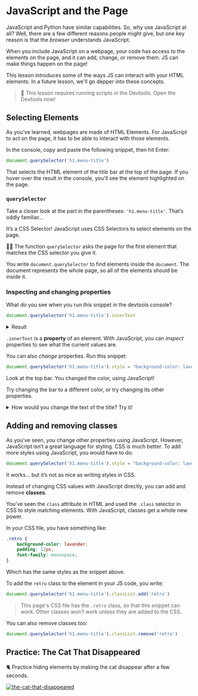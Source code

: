 # JavaScript and the Page

JavaScript and Python have similar capabilities. So, why use JavaScript at all? Well, there are a few different reasons people might give, but one key reason is that the _browser_ understands JavaScript.

When you include JavaScript on a webpage, your code has access to the elements on the page, and it can add, change, or remove them. JS can make things happen on the page!

This lesson introduces some of the ways JS can interact with your HTML elements. In a future lesson, we'll go depper into these concepts.

> 🔎 This lesson requires running scripts in the Devtools. Open the Devtools now!

## Selecting Elements

As you’ve learned, webpages are made of HTML Elements. For JavaScript to act on the page, it has to be able to interact with those elements.

In the console, copy and paste the following snippet, then hit Enter:

```javascript
document.querySelector('h1.menu-title')
```

That selects the HTML element of the title bar at the top of the page. If you hover over the result in the console, you'll see the element highlighted on the page.

### `querySelector`

Take a closer look at the part in the parentheses: `'h1.menu-title'`. That’s oddly familiar...

It’s a CSS Selector! JavaScript uses CSS Selectors to select elements on the page.

<aside>

✍🏾 The function `querySelector` asks the page for the first element that matches the CSS selector you give it.

</aside>

You write `document.querySelector` to find elements inside the `document`. The document represents the whole page, so all of the elements should be inside it.

### Inspecting and changing properties

What do you see when you run this snippet in the devtools console?

```javascript
document.querySelector('h1.menu-title').innerText
```

<details><summary>Result</summary>

When I run that snippet, I see the text that’s in the top bar, "Web Development Fundamentals".

</details>

`.innerText` is a **property** of an element. With JavaScript, you can *inspect* properties to see what the current values are.

You can also *change* properties. Run this snippet:

```javascript
document.querySelector('h1.menu-title').style = "background-color: lavender"
```

Look at the top bar. You changed the color, using JavaScript!

Try changing the bar to a different color, or try changing its other properties.

<details><summary>How would you change the text of the title? Try it!</summary>

Here's one solution:

```js
document.querySelector('h1.menu-title').innerText = "Intro to Gardening 🌱"
```

Try running that, if you weren't able to change the title already.

</details>

## Adding and removing classes

As you've seen, you change other properties using JavaScript. However, JavaScript isn’t a great language for styling. CSS is much better. To add more styles using JavaScript, you would have to do:

```javascript
document.querySelector('h1.menu-title').style = "background-color: lavender; padding: 12px; font-family: monospace"
```

It works... but it’s not as nice as writing styles in CSS.

Instead of changing CSS values with JavaScript directly, you can add and remove **classes**.

You’ve seen the `class` attribute in HTML and used the `.class` selector in CSS to style matching elements. With JavaScript, classes get a whole new power.

In your CSS file, you have something like:

```css
.retro {
	background-color: lavender;
	padding: 12px;
	font-family: monospace;
}
```

Which has the same styles as the snippet above.

To add the `retro` class to the element in your JS code, you write:

```javascript
document.querySelector('h1.menu-title').classList.add('retro')
```

> This page's CSS file has the `.retro` class, so that this snippet can work. Other classes won't work unless they are added to the CSS.

You can also remove classes too:

```javascript
document.querySelector('h1.menu-title').classList.remove('retro')
```

<!-- ## Copy-Paste-Edit Development

It’s very normal at this point to be confused about the vocabulary, the terms, the syntax, and how all of it actually works. Our focus right now is on two things:

- Showing you what cool things you can do with JavaScript
- Getting you to the level of **copy-paste-edit development**

You won’t learn everything about JavaScript syntax in this course. Instead, you should be able to find snippets of code online, copy them into your project, and adapt them to your website. That means you have to know a little bit about how the code works, but you don’t need to know every detail.

> **Don’t stop at Copy-Paste-Edit!**
>
> After you build some cool sites by copying and pasting code, you should take the time to learn more about how the language works! There’s lots of great JavaScript learning materials that you can use to build deeper knowledge. -->

## Practice: The Cat That Disappeared

<aside>

🐈 Practice hiding elements by making the cat disappear after a few seconds.

[![the-cat-that-disappeared](https://img.shields.io/static/v1?label=Open%20Project&message=the%20cat%20that%20disappeared&color=blue)](https://github.com/kiboschool/wdf-the-cat-that-disappeared)

</aside
